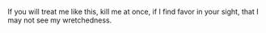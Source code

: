 If you will treat me like this, kill me at once, if I find favor in your sight, that I may not see my wretchedness.
